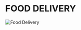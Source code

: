 # FOOD DELIVERY

![Food Delivery](https://user-images.githubusercontent.com/84774840/209437802-ccb9f2a2-8011-47b4-b05a-16d666dbefbb.png)
